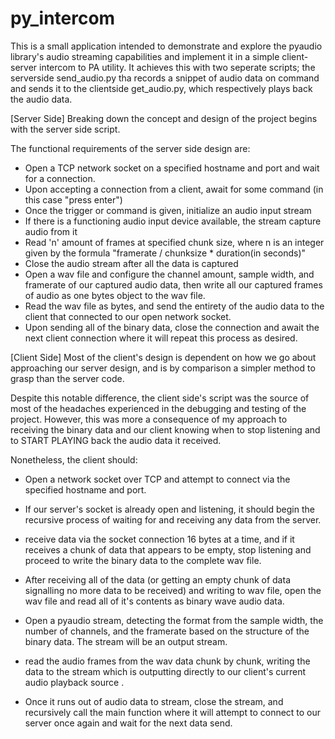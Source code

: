 # py_intercom


This is a small application intended to demonstrate and explore the pyaudio library's audio streaming capabilities and implement it in a simple client-server intercom to PA utility. It achieves this with two seperate scripts; the serverside send_audio.py tha records a snippet of audio data on command and sends it to the clientside get_audio.py, which respectively plays back the audio data. 


[Server Side]
Breaking down the concept and design of the project begins with the server side script. 

The functional requirements of the server side design are:
  + Open a TCP network socket on a specified hostname and port and wait for a connection.
  + Upon accepting a connection from a client, await for some command (in this case "press enter") 
  + Once the trigger or command is given, initialize an audio input stream 
  + If there is a functioning audio input device available, the stream capture audio from it
  + Read 'n' amount of frames at specified chunk size, where n is an integer given by the formula "framerate / chunksize * duration(in seconds)"
  + Close the audio stream after all the data is captured
  + Open a wav file and configure the channel amount, sample width, and framerate of our captured audio data, then write all our captured frames of audio as one bytes object to the wav file. 
  + Read the wav file as bytes, and send the entirety of the audio data to the client that connected to our open network socket.
  + Upon sending all of the binary data, close the connection and await the next client connection where it will repeat this process as desired.
  
 [Client Side]
 Most of the client's design is dependent on how we go about approaching our server design, and is by comparison a simpler method to grasp than the server code. 
 
 Despite this notable difference, the client side's script was the source of most of the headaches experienced in the debugging and testing of the project. However, this was more a consequence of my approach to receiving the binary data and our client knowing when to stop listening and to START PLAYING back the audio data it received. 
 
 Nonetheless, the client should:
 
  + Open a network socket over TCP and attempt to connect via the specified hostname and port.
  + If our server's socket is already open and listening, it should begin the recursive process of waiting for and receiving any data from the server.
  + receive data via the socket connection 16 bytes at a time, and if it receives a chunk of data that appears to be empty, stop listening and proceed to write the binary data to the complete wav file.
  + After receiving all of the data (or getting an empty chunk of data signalling no more data to be received) and writing to wav file, open the wav file and read all of it's contents as binary wave audio data.
  + Open a pyaudio stream, detecting the format from the sample width, the number of channels, and the framerate based on the structure of the binary data. The stream will be an output stream.
  
  + read the audio frames from the wav data chunk by chunk, writing the data to the stream which is outputting directly to our client's current audio playback source .
  + Once it runs out of audio data to stream, close the stream, and recursively call the main function where it will attempt to connect to our server once again and wait for the next data send.
  
  
 
